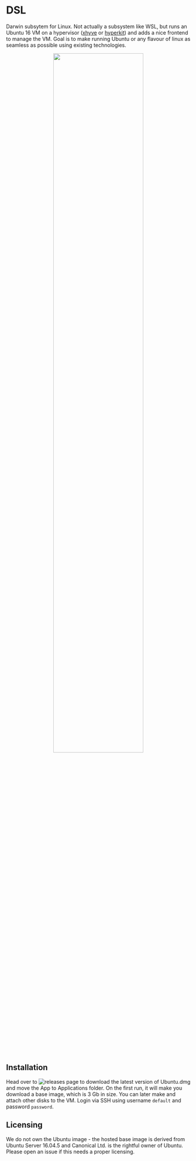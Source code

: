 # DSL

Darwin subsytem for Linux. Not actually a subsystem like WSL, but runs an Ubuntu 16 VM on a hypervisor ([xhyve](https://github.com/machyve/xhyve) or [hyperkit](https://github.com/moby/hyperkit)) and adds a nice frontend to manage the VM.
Goal is to make running Ubuntu or any flavour of linux as seamless as possible using existing technologies.

<p align="center"><img src="https://i.imgur.com/xHDyG8t.png" width="70%"></p>

## Installation

Head over to ![releases page](https://github.com/sdslabs/DSL/releases) to download the latest version of Ubuntu.dmg and move the App to Applications folder. On the first run, it will make you download a base image, which is 3 Gb in size. You can later make and attach other disks to the VM. Login via SSH using username `default` and password `password`.

## Licensing

We do not own the Ubuntu image - the hosted base image is derived from Ubuntu Server 16.04.5 and Canonical Ltd. is the rightful owner of Ubuntu. Please open an issue if this needs a proper licensing.
